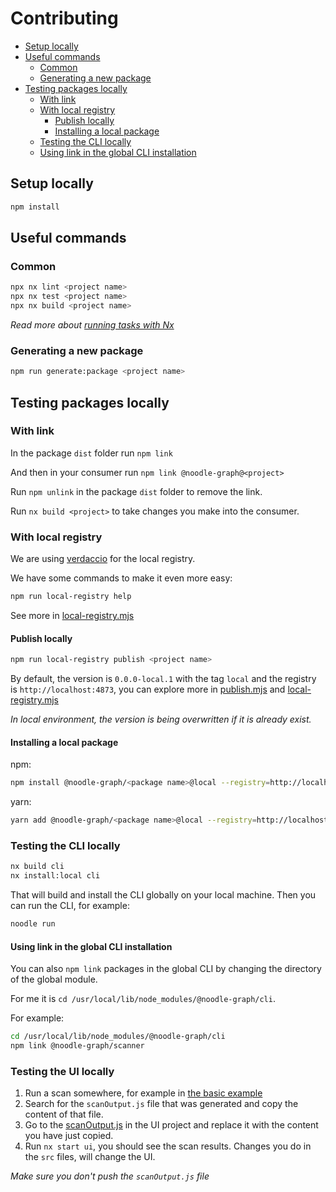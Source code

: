 # Contributing

- [Setup locally](#setup-locally)
- [Useful commands](#useful-commands)
  - [Common](#common)
  - [Generating a new package](#generating-a-new-package)
- [Testing packages locally](#testing-packages-locally)
  - [With link](#with-link)
  - [With local registry](#with-local-registry)
    - [Publish locally](#publish-locally)
    - [Installing a local package](#installing-a-local-package)
  - [Testing the CLI locally](#testing-the-cli-locally)
  - [Using link in the global CLI installation](#using-link-in-the-global-cli-installation)

## Setup locally

```bash
npm install
```

## Useful commands

### Common

```bash
npx nx lint <project name>
npx nx test <project name>
npx nx build <project name>
```

_Read more about [running tasks with Nx](https://nx.dev/core-features/run-tasks)_

### Generating a new package

```bash
npm run generate:package <project name>
```

## Testing packages locally

### With link

In the package `dist` folder run `npm link`

And then in your consumer run `npm link @noodle-graph@<project>`

Run `npm unlink` in the package `dist` folder to remove the link.

Run `nx build <project>` to take changes you make into the consumer.

### With local registry

We are using [verdaccio](https://verdaccio.org/) for the local registry.

We have some commands to make it even more easy:

```bash
npm run local-registry help
```

See more in [local-registry.mjs](tools/scripts/local-registry.mjs)

#### Publish locally

```bash
npm run local-registry publish <project name>
```

By default, the version is `0.0.0-local.1` with the tag `local` and the registry is `http://localhost:4873`, you can explore more in [publish.mjs](tools/scripts/publish.mjs) and [local-registry.mjs](tools/scripts/local-registry.mjs)

_In local environment, the version is being overwritten if it is already exist._

#### Installing a local package

npm:

```bash
npm install @noodle-graph/<package name>@local --registry=http://localhost:4873
```

yarn:

```bash
yarn add @noodle-graph/<package name>@local --registry=http://localhost:4873
```

### Testing the CLI locally

```bash
nx build cli
nx install:local cli
```

That will build and install the CLI globally on your local machine. Then you can run the CLI, for example:

```bash
noodle run
```

#### Using link in the global CLI installation

You can also `npm link` packages in the global CLI by changing the directory of the global module.

For me it is `cd /usr/local/lib/node_modules/@noodle-graph/cli`.

For example:

```bash
cd /usr/local/lib/node_modules/@noodle-graph/cli
npm link @noodle-graph/scanner
```

### Testing the UI locally

1. Run a scan somewhere, for example in [the basic example](./examples/basic)
2. Search for the `scanOutput.js` file that was generated and copy the content of that file.
3. Go to the [scanOutput.js](./packages/ui/public/scanOutput.js) in the UI project and replace it with the content you have just copied.
4. Run `nx start ui`, you should see the scan results. Changes you do in the `src` files, will change the UI.

_Make sure you don't push the `scanOutput.js` file_
